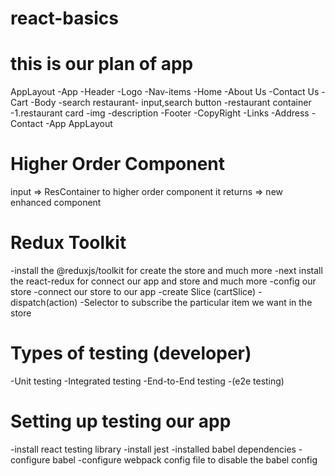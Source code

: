 # react-basics

# this is our plan of app

 AppLayout
    -App
        -Header
            -Logo
            -Nav-items
                -Home
                -About Us
                -Contact Us
                -Cart
        -Body
            -search restaurant- input,search button
            -restaurant container
                -1.restaurant card
                    -img
                    -description
        -Footer
            -CopyRight
            -Links
            -Address
            -Contact
    -App
  AppLayout


 # Higher Order Component

 input => ResContainer to higher order component it returns => new enhanced component

# Redux Toolkit

  -install the @reduxjs/toolkit for create the store and much more 
  -next install the react-redux for connect our app and store and much more 
  -config our store
  -connect our store to our app
  -create Slice (cartSlice)
  -dispatch(action)
  -Selector to subscribe the particular item we want in the store


# Types of testing (developer)
 
  -Unit testing
  -Integrated testing
  -End-to-End testing -(e2e testing)

# Setting up testing our app

  -install react testing library
  -install jest
  -installed babel dependencies
  -configure babel
  -configure webpack config file to disable the babel config


